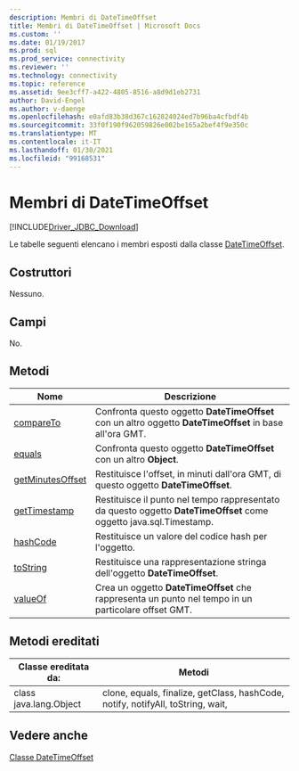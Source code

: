 ```yaml
---
description: Membri di DateTimeOffset
title: Membri di DateTimeOffset | Microsoft Docs
ms.custom: ''
ms.date: 01/19/2017
ms.prod: sql
ms.prod_service: connectivity
ms.reviewer: ''
ms.technology: connectivity
ms.topic: reference
ms.assetid: 9ee3cff7-a422-4805-8516-a8d9d1eb2731
author: David-Engel
ms.author: v-daenge
ms.openlocfilehash: e0afd83b38d367c162824024ed7b96ba4cfbdf4b
ms.sourcegitcommit: 33f0f190f962059826e002be165a2bef4f9e350c
ms.translationtype: MT
ms.contentlocale: it-IT
ms.lasthandoff: 01/30/2021
ms.locfileid: "99168531"
---
```

# <a name="datetimeoffset-members"></a>Membri di DateTimeOffset
[!INCLUDE[Driver_JDBC_Download](../../../includes/driver_jdbc_download.md)]

  Le tabelle seguenti elencano i membri esposti dalla classe [DateTimeOffset](../../../connect/jdbc/reference/datetimeoffset-class.md).  
  
## <a name="constructors"></a>Costruttori  
 Nessuno.  
  
## <a name="fields"></a>Campi  
 No.  
  
## <a name="methods"></a>Metodi  
  
|Nome|Descrizione|  
|----------|-----------------|  
|[compareTo](../../../connect/jdbc/reference/compareto-method-datetimeoffset.md)|Confronta questo oggetto **DateTimeOffset** con un altro oggetto **DateTimeOffset** in base all'ora GMT.|  
|[equals](../../../connect/jdbc/reference/equals-method-datetimeoffset.md)|Confronta questo oggetto **DateTimeOffset** con un altro **Object**.|  
|[getMinutesOffset](../../../connect/jdbc/reference/getminutesoffset-method-datetimeoffset.md)|Restituisce l'offset, in minuti dall'ora GMT, di questo oggetto **DateTimeOffset**.|  
|[getTimestamp](../../../connect/jdbc/reference/gettimestamp-method-datetimeoffset.md)|Restituisce il punto nel tempo rappresentato da questo oggetto **DateTimeOffset** come oggetto java.sql.Timestamp.|  
|[hashCode](../../../connect/jdbc/reference/hashcode-method-datetimeoffset.md)|Restituisce un valore del codice hash per l'oggetto.|  
|[toString](../../../connect/jdbc/reference/tostring-method-datetimeoffset.md)|Restituisce una rappresentazione stringa dell'oggetto **DateTimeOffset**.|  
|[valueOf](../../../connect/jdbc/reference/valueof-method-datetimeoffset.md)|Crea un oggetto **DateTimeOffset** che rappresenta un punto nel tempo in un particolare offset GMT.|  
  
## <a name="inherited-methods"></a>Metodi ereditati  
  
|Classe ereditata da:|Metodi|  
|---------------------------|-------------|  
|class java.lang.Object|clone, equals, finalize, getClass, hashCode, notify, notifyAll, toString, wait,|  
  
## <a name="see-also"></a>Vedere anche  
 [Classe DateTimeOffset](../../../connect/jdbc/reference/datetimeoffset-class.md)  
  
  
